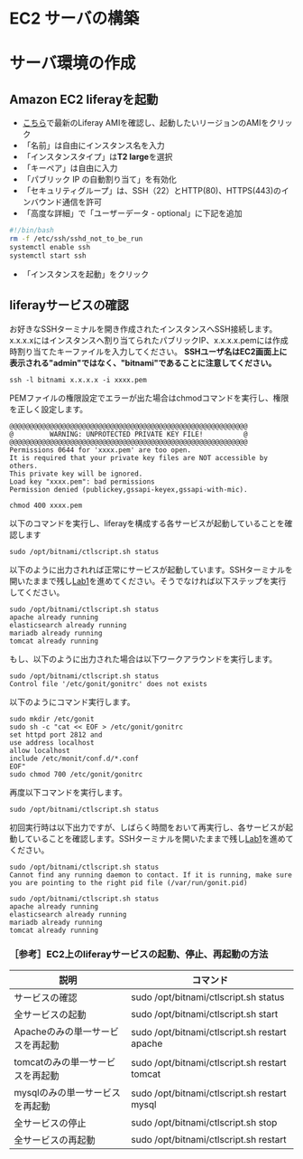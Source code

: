 # EC2 サーバの構築

# サーバ環境の作成

## Amazon EC2 liferayを起動
- [こちら](https://bitnami.com/stack/liferay/cloud/aws/amis)で最新のLiferay AMIを確認し、起動したいリージョンのAMIをクリック
- 「名前」は自由にインスタンス名を入力
- 「インスタンスタイプ」は**T2 large**を選択
- 「キーペア」は自由に入力
- 「パブリック IP の自動割り当て」を有効化
- 「セキュリティグループ」は、SSH（22）とHTTP(80)、HTTPS(443)のインバウンド通信を許可
- 「高度な詳細」で「ユーザーデータ - optional」に下記を追加

```bash
#!/bin/bash
rm -f /etc/ssh/sshd_not_to_be_run
systemctl enable ssh
systemctl start ssh
```

- 「インスタンスを起動」をクリック

## liferayサービスの確認
お好きなSSHターミナルを開き作成されたインスタンスへSSH接続します。x.x.x.xにはインスタンスへ割り当てられたパブリックIP、x.x.x.x.pemには作成時割り当てたキーファイルを入力してください。
**SSHユーザ名はEC2画面上に表示される"admin"ではなく、"bitnami"であることに注意してください。**
```
ssh -l bitnami x.x.x.x -i xxxx.pem
```
PEMファイルの権限設定でエラーが出た場合はchmodコマンドを実行し、権限を正しく設定します。
```
@@@@@@@@@@@@@@@@@@@@@@@@@@@@@@@@@@@@@@@@@@@@@@@@@@@@@@@@@@@
@         WARNING: UNPROTECTED PRIVATE KEY FILE!          @
@@@@@@@@@@@@@@@@@@@@@@@@@@@@@@@@@@@@@@@@@@@@@@@@@@@@@@@@@@@
Permissions 0644 for 'xxxx.pem' are too open.
It is required that your private key files are NOT accessible by others.
This private key will be ignored.
Load key "xxxx.pem": bad permissions
Permission denied (publickey,gssapi-keyex,gssapi-with-mic).
```
```
chmod 400 xxxx.pem
```

以下のコマンドを実行し、liferayを構成する各サービスが起動していることを確認します
```
sudo /opt/bitnami/ctlscript.sh status
```
以下のように出力されれば正常にサービスが起動しています。SSHターミナルを開いたままで残し[Lab1](../Lab1)を進めてください。そうでなければ以下ステップを実行してください。
```
sudo /opt/bitnami/ctlscript.sh status
apache already running
elasticsearch already running
mariadb already running
tomcat already running
```
もし、以下のように出力された場合は以下ワークアラウンドを実行します。
```
sudo /opt/bitnami/ctlscript.sh status
Control file '/etc/gonit/gonitrc' does not exists
```
以下のようにコマンド実行します。
```
sudo mkdir /etc/gonit
sudo sh -c "cat << EOF > /etc/gonit/gonitrc
set httpd port 2812 and
use address localhost
allow localhost
include /etc/monit/conf.d/*.conf
EOF"
sudo chmod 700 /etc/gonit/gonitrc
```
再度以下コマンドを実行します。
```
sudo /opt/bitnami/ctlscript.sh status
```
初回実行時は以下出力ですが、しばらく時間をおいて再実行し、各サービスが起動していることを確認します。SSHターミナルを開いたままで残し[Lab1](../Lab1)を進めてください。
```
sudo /opt/bitnami/ctlscript.sh status
Cannot find any running daemon to contact. If it is running, make sure you are pointing to the right pid file (/var/run/gonit.pid)

sudo /opt/bitnami/ctlscript.sh status
apache already running
elasticsearch already running
mariadb already running
tomcat already running
```

### ［参考］EC2上のliferayサービスの起動、停止、再起動の方法

| 説明 | コマンド |
| --- | --- |
| サービスの確認 | sudo /opt/bitnami/ctlscript.sh status |
| 全サービスの起動 | sudo /opt/bitnami/ctlscript.sh start |
| Apacheのみの単一サービスを再起動 | sudo /opt/bitnami/ctlscript.sh restart apache |
| tomcatのみの単一サービスを再起動 | sudo /opt/bitnami/ctlscript.sh restart tomcat |
| mysqlのみの単一サービスを再起動 | sudo /opt/bitnami/ctlscript.sh restart mysql |
| 全サービスの停止 | sudo /opt/bitnami/ctlscript.sh stop |
| 全サービスの再起動 | sudo /opt/bitnami/ctlscript.sh restart |

